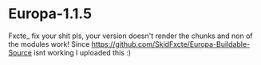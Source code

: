 # Europa-1.1.5
Fxcte_ fix your shit pls, your version doesn't render the chunks and non of the modules work! Since https://github.com/SkidFxcte/Europa-Buildable-Source isnt working I uploaded this :)
